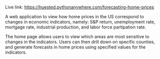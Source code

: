 Live link: https://huested.pythonanywhere.com/forecasting-home-prices

A web application to view how home prices in the US correspond to changes in economic indicators, namely: S&P return, unemployment rate, mortgage rate, industrial production, and labor force partipation rate.

The home page allows users to view which areas are most sensitive to changes in the indicators. Users can then drill down on specific counties, and generate forecasts in home prices using specified values for the indicators.
